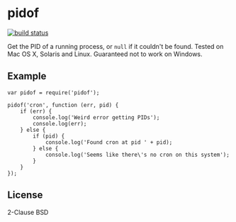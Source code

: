 pidof
=====

[![build status](https://secure.travis-ci.org/calmh/node-pidof.png)](http://travis-ci.org/calmh/node-pidof)

Get the PID of a running process, or `null` if it couldn't be found. Tested on
Mac OS X, Solaris and Linux. Guaranteed not to work on Windows.

Example
-------

    var pidof = require('pidof');
    
    pidof('cron', function (err, pid) {
        if (err) {
            console.log('Weird error getting PIDs');
            console.log(err);
        } else {
            if (pid) {
                console.log('Found cron at pid ' + pid);
            } else {
                console.log('Seems like there\'s no cron on this system');
            }
        }
    });

License
-------

2-Clause BSD

